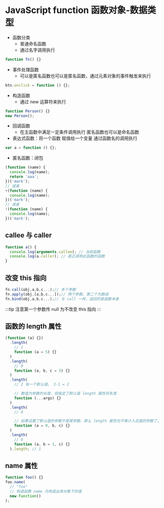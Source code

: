 # JavaScript function 函数对象-数据类型

- 函数分类
  - 普通命名函数
  - 通过名字调用执行

```js
function fn() {}
```

- 事件处理函数
  - 可以是匿名函数也可以是匿名函数，通过元素对象的事件触发来执行

```js
btn.onclick = function () {};
```

- 构造函数
  - 通过 new 运算符来执行

```js
function Person() {}
new Person();
```

- 回调函数
  - 在主函数中满足一定条件调用执行 匿名函数也可以是命名函数
- 表达式函数：将一个函数 赋值给一个变量 通过函数名的调用执行

```js
var a = function () {};
```

- 匿名函数：闭包

```js
(function (name) {
  console.log(name);
  return 'aaa';
})('mark');
// 或者
+(function (name) {
  console.log(name);
})('mark');
// 或者
!(function (name) {
  console.log(name);
})('mark');
```

## callee 与 caller

```js
function a() {
  console.log(arguments.callee); // 当前函数
  console.log(a.caller); // 真正调用此函数的函数
}
```

## 改变 this 指向

```js
fn.call(obj,a,b,c...);// 多个参数
fn.apply(obj,[a,b,c...]);// 两个参数，第二个为数组
fn.bind(obj,a,b,c...);// 与 call 一样，返回的是函数本身
```

:::tip 注意第一个参数传 null 为不改变 this 指向 :::

## 函数的 length 属性

```js
(function (a) {})
  .length(
    // 1
    function (a = 5) {}
  )
  .length(
    // 0
    function (a, b, c = 5) {}
  )
  .length(
    // 2 有一个默认值， 3-1 = 2

    // 数值为参数的长度，但指定了默认值 length 属性将失真
    function (...args) {}
  )
  .length(
    // 0

    // 如果设置了默认值的参数不是尾参数，那么 length 属性也不再计入后面的参数了。
    function (a = 0, b, c) {}
  )
  .length(
    // 0
    function (a, b = 1, c) {}
  ).length; // 1
```

## name 属性

```js
function foo() {}
foo.name(
  // "foo"
  // 构造函数 name 为构造出来对象下的值
  new Function()
);
```
